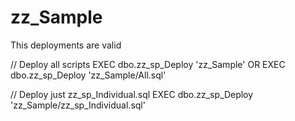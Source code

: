 # zz_Sample

This deployments are valid

// Deploy all scripts
EXEC dbo.zz_sp_Deploy 'zz_Sample'
OR 
EXEC dbo.zz_sp_Deploy 'zz_Sample/All.sql'

// Deploy just zz_sp_Individual.sql
EXEC dbo.zz_sp_Deploy 'zz_Sample/zz_sp_Individual.sql'



